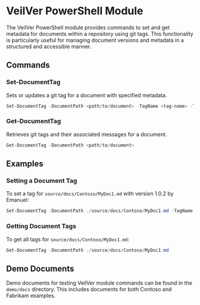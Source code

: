 # VeilVer PowerShell Module

The VeilVer PowerShell module provides commands to set and get metadata for documents within a repository using git tags. This functionality is particularly useful for managing document versions and metadata in a structured and accessible manner.

## Commands

### Set-DocumentTag

Sets or updates a git tag for a document with specified metadata.

```powershell
Set-DocumentTag -DocumentPath <path/to/document> -TagName <tag-name> -TagMessage <message> -Author <author-name>
```

### Get-DocumentTag

Retrieves git tags and their associated messages for a document.

```powershell
Get-DocumentTag -DocumentPath <path/to/document>
```

## Examples

### Setting a Document Tag

To set a tag for `source/docs/Contoso/MyDoc1.md` with version 1.0.2 by Emanuel:

```powershell
Set-DocumentTag -DocumentPath ./source/docs/Contoso/MyDoc1.md -TagName "contoso/MyDoc1/v1.0.2" -TagMessage "Updated MyDoc1.md" -Author "Emanuel"
```

### Getting Document Tags

To get all tags for `source/docs/Contoso/MyDoc1.md`:

```powershell
Get-DocumentTag -DocumentPath ./source/docs/Contoso/MyDoc1.md
```

## Demo Documents

Demo documents for testing VeilVer module commands can be found in the `demo/docs` directory. This includes documents for both Contoso and Fabrikam examples.
